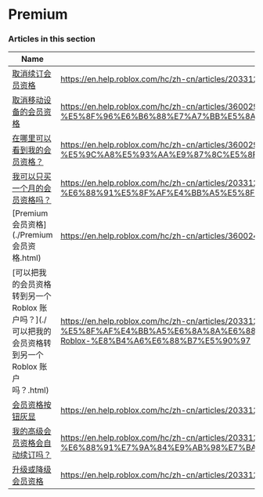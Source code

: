 # Premium  
### Articles in this section
Name|URL
-|-
[取消续订会员资格](./取消续订会员资格.html) |https://en.help.roblox.com/hc/zh-cn/articles/203312540-%E5%8F%96%E6%B6%88%E7%BB%AD%E8%AE%A2%E4%BC%9A%E5%91%98%E8%B5%84%E6%A0%BC
[取消移动设备的会员资格](./取消移动设备的会员资格.html) |https://en.help.roblox.com/hc/zh-cn/articles/360029312472-%E5%8F%96%E6%B6%88%E7%A7%BB%E5%8A%A8%E8%AE%BE%E5%A4%87%E7%9A%84%E4%BC%9A%E5%91%98%E8%B5%84%E6%A0%BC
[在哪里可以看到我的会员资格？](./在哪里可以看到我的会员资格？.html) |https://en.help.roblox.com/hc/zh-cn/articles/360029482412-%E5%9C%A8%E5%93%AA%E9%87%8C%E5%8F%AF%E4%BB%A5%E7%9C%8B%E5%88%B0%E6%88%91%E7%9A%84%E4%BC%9A%E5%91%98%E8%B5%84%E6%A0%BC
[我可以只买一个月的会员资格吗？](./我可以只买一个月的会员资格吗？.html) |https://en.help.roblox.com/hc/zh-cn/articles/203312780-%E6%88%91%E5%8F%AF%E4%BB%A5%E5%8F%AA%E4%B9%B0%E4%B8%80%E4%B8%AA%E6%9C%88%E7%9A%84%E4%BC%9A%E5%91%98%E8%B5%84%E6%A0%BC%E5%90%97
[Premium 会员资格](./Premium 会员资格.html) |https://en.help.roblox.com/hc/zh-cn/articles/360024256251-Premium-%E4%BC%9A%E5%91%98%E8%B5%84%E6%A0%BC
[可以把我的会员资格转到另一个 Roblox 账户吗？](./可以把我的会员资格转到另一个 Roblox 账户吗？.html) |https://en.help.roblox.com/hc/zh-cn/articles/203312640-%E5%8F%AF%E4%BB%A5%E6%8A%8A%E6%88%91%E7%9A%84%E4%BC%9A%E5%91%98%E8%B5%84%E6%A0%BC%E8%BD%AC%E5%88%B0%E5%8F%A6%E4%B8%80%E4%B8%AA-Roblox-%E8%B4%A6%E6%88%B7%E5%90%97
[会员资格按钮灰显](./会员资格按钮灰显.html) |https://en.help.roblox.com/hc/zh-cn/articles/203312690-%E4%BC%9A%E5%91%98%E8%B5%84%E6%A0%BC%E6%8C%89%E9%92%AE%E7%81%B0%E6%98%BE
[我的高级会员资格会自动续订吗？](./我的高级会员资格会自动续订吗？.html) |https://en.help.roblox.com/hc/zh-cn/articles/203312630-%E6%88%91%E7%9A%84%E9%AB%98%E7%BA%A7%E4%BC%9A%E5%91%98%E8%B5%84%E6%A0%BC%E4%BC%9A%E8%87%AA%E5%8A%A8%E7%BB%AD%E8%AE%A2%E5%90%97
[升级或降级会员资格](./升级或降级会员资格.html) |https://en.help.roblox.com/hc/zh-cn/articles/203312750-%E5%8D%87%E7%BA%A7%E6%88%96%E9%99%8D%E7%BA%A7%E4%BC%9A%E5%91%98%E8%B5%84%E6%A0%BC